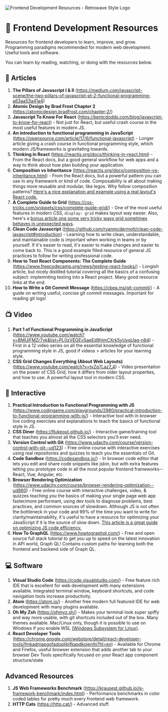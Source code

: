 ![Frontend Development Resources - Retrowave Style Logo](frontend-resources-logo-retrowave.jpg)

# :cake: Frontend Development Resources

Resources for frontend developers to learn, improve, and grow. Programming paradigms recommended for modern web development. Useful tools and software.

You can learn by reading, watching, or doing with the resources below.

## :memo: Articles

1. **The Pillars of Javascript I & II** (https://medium.com/javascript-scene/the-two-pillars-of-javascript-pt-2-functional-programming-a63aa53a41a4)
2. **Atomic Design by Brad Frost Chapter 2** (https://atomicdesign.bradfrost.com/chapter-2/)
3. **Javascript To Know For React** (https://kentcdodds.com/blog/javascript-to-know-for-react) - Not just for React, but useful crash course in the most useful features in modern JS.
4. **An introduction to functional programming in JavaScript** (https://opensource.com/article/17/6/functional-javascript) - Longer article giving a crash course in functional programming style, which modern JS/frameworks is gravitating towards.
5. **Thinking in React** (https://reactjs.org/docs/thinking-in-react.html) - From the React docs, but a good general workflow for web apps and a way to think about how plan building your application.
6. **Composition vs Inheritance** (https://reactjs.org/docs/composition-vs-inheritance.html) - From the React docs, but a powerful pattern you can use in any framework or kind of code. Composability is all about making things more reusable and modular, like legos. Why follow composition patterns? [Here's a nice explanation and example using a real layout's React code.](https://epicreact.dev/one-react-mistake-thats-slowing-you-down/)
7. **A Complete Guide to Grid** (https://css-tricks.com/snippets/css/complete-guide-grid/) - One of the most useful features in modern CSS, `display: grid` makes layout way easier. Also, here's a [bonus article one some very tricky ways grid sometimes behaves in unexpected ways](https://daverupert.com/2017/09/breaking-the-grid/).
8. **Clean Code Javascript** (https://github.com/ryanmcdermott/clean-code-javascript#introduction) - Learning how to write clean, understandable, and maintainable code is important when working in teams or by yourself. If it's easier to read, it's easier to make changes and easier to come back to. This is a good example filled resource of general JS practices to follow for writing professional code.
9. **How to Test React Components: The Complete Guide** (https://www.freecodecamp.org/news/testing-react-hooks/) - Longish article, but nicely distilled tutorial covering all the basics of a confusing subject: implemnting testing into a React project. Many good resource links at the end.
10. **How to Write a Git Commit Message** (https://cbea.ms/git-commit/) - A guide on writing useful, concise git commit messages. Important for reading git logs!

## :tv: Video

1. **Part 1 of Functional Programming in JavaScript** (https://www.youtube.com/watch?v=BMUiFMZr7vk&list=PL0zVEGEvSaeEd9hlmCXrk5yUyqUag-n84) - First in a 12 video series on all the essential knowledge of functional programming style in JS, good if videos > articles for your learning style.
2. **CSS Grid Changes Everything (About Web Layouts)** (https://www.youtube.com/watch?v=txZq7Laz7_4) - Video presentation on the power of CSS Grid, how it differs from older layout properties, and how to use. A powerful layout tool in modern CSS.

## :game_die: Interactive

1. **Practical Introduction to Functional Programming with JS** (https://www.codingame.com/playgrounds/2980/practical-introduction-to-functional-programming-with-js/) - Interactive tool with in browser live coding exercises and explanations to teach the basics of functional style in JS.
2. **CSS Diner** (https://flukeout.github.io/) - Interactive game/training tool that teaches you almost all the CSS selectors you'll ever need.
3. **Version Control with Git** (https://www.udacity.com/course/version-control-with-git--ud123) - Free online course with interactive exercises using real repositories and quizzes to teach you the essentials of Git.
4. **Code Sandbox** (https://codesandbox.io/) - In browser code editor that lets you edit and share code snippets like jsbin, but with extra features letting you prototype code in all the most popular frontend frameworks--React, Vue, Angular, etc.
5. **Browser Rendering Optimization** (https://www.udacity.com/course/browser-rendering-optimization--ud860) - Free online course with interactive challenges, video, & quizzes teaching you the basics of making your single page web app faster/more performant, using dev tools to diagnose problems, best practices, and common sources of slowdown. Although JS is not often the bottleneck in your code and 99% of the time you want to write for clarity/maintainability, it's useful to have a resource for optimizing your JavaScript if it is the source of slow down. [This article is a great guide on optimizing JS code efficiency.](https://www.smashingmagazine.com/2012/11/writing-fast-memory-efficient-javascript/)
6. **How To GraphQL** (https://www.howtographql.com/) - Free and open source full stack tutorial to get you up to speed on the latest innovation in API world, Graph QL! Contains custom paths for learning both the frontend and backend side of Graph QL.

## :computer: Software

1. **Visual Studio Code** (https://code.visualstudio.com/) - Free feature rich IDE that is excellent for web development with many extensions available. Integrated terminal window, keyboard shortcuts, and code navigation tools increase productivity.
2. **Atom** (https://atom.io/) - Another free modern full featured IDE for web development with many plugins available.
3. **Oh My Zsh** (https://ohmyz.sh/) - Makes your terminal look super spiffy and way more usable, with git shortcuts included out of the box. Many themes available. Mac/Linux only, though it is possible to use on Windows if you enable WSL [(Windows Subsystem for Linux)](https://docs.microsoft.com/en-us/windows/wsl/install-win10).
4. **React Developer Tools** (https://chrome.google.com/webstore/detail/react-developer-tools/fmkadmapgofadopljbjfkapdkoienihi?hl=en) - Available for Chrome and Firefox, useful browser extension that adds another tab to your browser Dev Tools specifically focused on your React app component structure/state

## Advanced Resources

1. **JS Web Frameworks Benchmark** (https://krausest.github.io/js-framework-benchmark/index.html) - Performance benchmarks in color coded tables for pretty much every frontend web framework.
2. **HTTP Cats** (https://http.cat/) - Advanced stuff.
